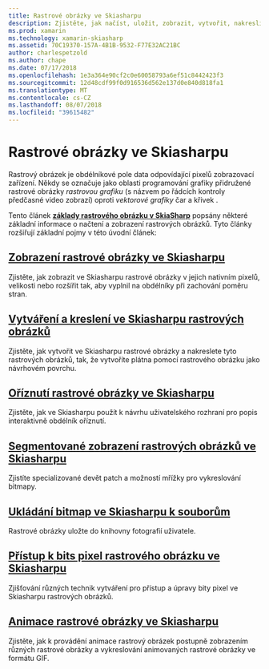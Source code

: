 ```yaml
---
title: Rastrové obrázky ve Skiasharpu
description: Zjistěte, jak načíst, uložit, zobrazit, vytvořit, nakreslit, animace a přístup k bitů ve Skiasharpu rastrové obrázky.
ms.prod: xamarin
ms.technology: xamarin-skiasharp
ms.assetid: 70C19370-157A-4B1B-9532-F77E32AC21BC
author: charlespetzold
ms.author: chape
ms.date: 07/17/2018
ms.openlocfilehash: 1e3a364e90cf2c0e60058793a6ef51c8442423f3
ms.sourcegitcommit: 12d48cdf99f0d916536d562e137d0e840d818fa1
ms.translationtype: MT
ms.contentlocale: cs-CZ
ms.lasthandoff: 08/07/2018
ms.locfileid: "39615482"
---
```

# <a name="skiasharp-bitmaps"></a>Rastrové obrázky ve Skiasharpu

Rastrový obrázek je obdélníkové pole data odpovídající pixelů zobrazovací zařízení. Někdy se označuje jako oblasti programování grafiky přidružené rastrové obrázky _rastrovou grafiku_ (s názvem po řádcích kontroly předčasné video zobrazí) oproti _vektorové grafiky_ čar a křivek . 

Tento článek **[základy rastrového obrázku v SkiaSharp](../basics/bitmaps.md)** popsány některé základní informace o načtení a zobrazení rastrových obrázků. Tyto články rozšiřují základní pojmy v této úvodní článek:

## <a name="displaying-skiasharp-bitmapsdisplayingmd"></a>[Zobrazení rastrové obrázky ve Skiasharpu](displaying.md)

Zjistěte, jak zobrazit ve Skiasharpu rastrové obrázky v jejich nativním pixelů, velikosti nebo rozšířit tak, aby vyplnil na obdélníky při zachování poměru stran.

## <a name="creating-and-drawing-on-skiasharp-bitmapsdrawingmd"></a>[Vytváření a kreslení ve Skiasharpu rastrových obrázků](drawing.md)

Zjistěte, jak vytvořit ve Skiasharpu rastrové obrázky a nakreslete tyto rastrových obrázků, tak, že vytvoříte plátna pomocí rastrového obrázku jako návrhovém povrchu.

## <a name="cropping-skiasharp-bitmapscroppingmd"></a>[Oříznutí rastrové obrázky ve Skiasharpu](cropping.md)

Zjistěte, jak ve Skiasharpu použít k návrhu uživatelského rozhraní pro popis interaktivně obdélník oříznutí.

## <a name="segmented-display-of-skiasharp-bitmapssegmentedmd"></a>[Segmentované zobrazení rastrových obrázků ve Skiasharpu](segmented.md)

Zjistíte specializované devět patch a možností mřížky pro vykreslování bitmapy.

## <a name="saving-skiasharp-bitmaps-to-filessavingmd"></a>[Ukládání bitmap ve Skiasharpu k souborům](saving.md)

Rastrové obrázky uložte do knihovny fotografií uživatele.

## <a name="accessing-skiasharp-bitmap-pixel-bitspixel-bitsmd"></a>[Přístup k bits pixel rastrového obrázku ve Skiasharpu](pixel-bits.md)

Zjišťování různých technik vytváření pro přístup a úpravy bity pixel ve Skiasharpu rastrových obrázků.

## <a name="animating-skiasharp-bitmapsanimatingmd"></a>[Animace rastrové obrázky ve Skiasharpu](animating.md)

Zjistěte, jak k provádění animace rastrový obrázek postupně zobrazením různých rastrové obrázky a vykreslování animovaných rastrové obrázky ve formátu GIF.
